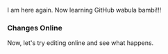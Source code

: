 I am here again.
Now learning GitHub
wabula bambi!!!

### Changes Online
Now, let's try editing online and see what happens.
